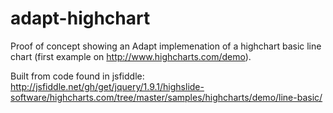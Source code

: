 # adapt-highchart

Proof of concept showing an Adapt implemenation of a highchart basic line chart (first example on http://www.highcharts.com/demo).  

Built from code found in jsfiddle:  
http://jsfiddle.net/gh/get/jquery/1.9.1/highslide-software/highcharts.com/tree/master/samples/highcharts/demo/line-basic/
